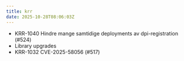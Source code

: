 ```yaml
---
title: krr
date: 2025-10-28T08:06:03Z
---
```

- KRR-1040 Hindre mange samtidige deployments av dpi-registration (#524)
- Library upgrades
- KRR-1032 CVE-2025-58056 (#517)

